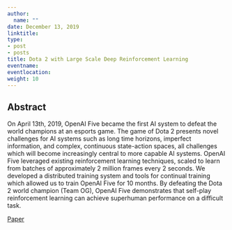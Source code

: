 ```yaml
---
author:
  name: ""
date: December 13, 2019
linktitle:
type:
- post
- posts
title: Dota 2 with Large Scale Deep Reinforcement Learning
eventname:
eventlocation:  
weight: 10
---
```


## Abstract

On April 13th, 2019, OpenAI Five became the first AI system to defeat the world champions at an esports game. The game of Dota 2 presents novel challenges for AI systems such as long time horizons, imperfect information, and complex, continuous state-action spaces, all challenges which will become increasingly central to more capable AI systems. OpenAI Five leveraged existing reinforcement learning techniques, scaled to learn from batches of approximately 2 million frames every 2 seconds. We developed a distributed training system and tools for continual training which allowed us to train OpenAI Five for 10 months. By defeating the Dota 2 world champion (Team OG), OpenAI Five demonstrates that self-play reinforcement learning can achieve superhuman performance on a difficult task.

[Paper](https://arxiv.org/pdf/1912.06680.pdf)